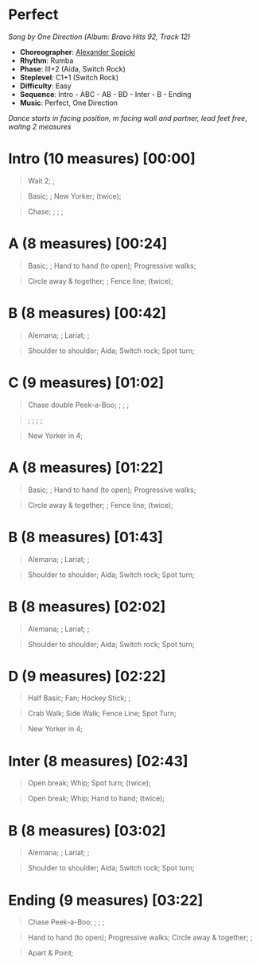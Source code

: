 # Perfect
*Song by One Direction (Album: Bravo Hits 92, Track 12)*

* **Choreographer**: [Alexander Sopicki](mailto:cuesheets@gmx.net "cuesheets@gmx.net")
* **Rhythm**: Rumba
* **Phase**: III+2 (Aida, Switch Rock)
* **Steplevel**: C1+1 (Switch Rock)
* **Difficulty**: Easy
* **Sequence**: Intro - ABC - AB - BD - Inter - B - Ending
* **Music**: Perfect, One Direction





*Dance starts in facing position, m facing wall and partner, lead feet free, waitng 2 measures*

# Intro (10 measures) [00:00]

> Wait 2; ;

> Basic; ; New Yorker; (twice);

> Chase; ; ; ;


# A (8 measures) [00:24]

> Basic; ; Hand to hand (to open); Progressive walks;

> Circle away & together; ; Fence line; (twice);

# B (8 measures) [00:42]

> Alemana; ; Lariat; ;

> Shoulder to shoulder; Aida; Switch rock; Spot turn;

# C (9 measures) [01:02]

> Chase double Peek-a-Boo; ; ; ;

> ; ; ; ;

> New Yorker in 4;

# A (8 measures) [01:22]

> Basic; ; Hand to hand (to open); Progressive walks;

> Circle away & together; ; Fence line; (twice);

# B (8 measures) [01:43]

> Alemana; ; Lariat; ;

> Shoulder to shoulder; Aida; Switch rock; Spot turn;

# B (8 measures) [02:02]

> Alemana; ; Lariat; ;

> Shoulder to shoulder; Aida; Switch rock; Spot turn;

# D (9 measures) [02:22]

> Half Basic; Fan; Hockey Stick; ;

> Crab Walk; Side Walk; Fence Line; Spot Turn;

> New Yorker in 4;

# Inter (8 measures) [02:43]

> Open break; Whip; Spot turn; (twice);

> Open break; Whip; Hand to hand; (twice);

# B (8 measures) [03:02]

> Alemana; ; Lariat; ;

> Shoulder to shoulder; Aida; Switch rock; Spot turn;

# Ending (9 measures) [03:22]

> Chase Peek-a-Boo; ; ; ;

> Hand to hand (to open); Progressive walks; Circle away & together; ;

> Apart & Point;

<meta name="x:audio-file" content="o/One Direction/One Direction - Perfect.mp3">